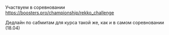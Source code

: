 Участвуем в соревновании https://boosters.pro/championship/rekko_challenge

Дедлайн по сабмитам для курса такой же, как и в самом соревновании (18.04)
